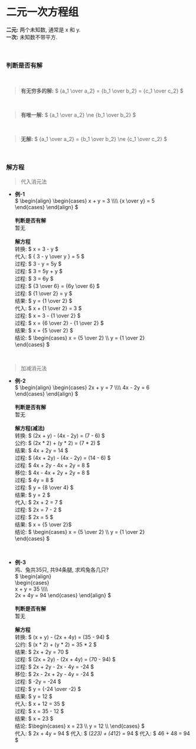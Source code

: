 
# 二元一次方程组  
**二元:** 两个未知数, 通常是 x 和 y.  
**一次:** 未知数不带平方.  


&nbsp;  
### 判断是否有解
&nbsp;  
> **有无穷多的解:** $ {a_1 \over a_2} = {b_1 \over b_2} = {c_1 \over c_2} $

&nbsp;  
> **有唯一解:** $ {a_1 \over a_2} \ne {b_1 \over b_2}  $  

&nbsp;  
> **无解:** $ {a_1 \over a_2} = {b_1 \over b_2} \ne {c_1 \over c_2} $  



&nbsp;  
### 解方程  

> 代入消元法  

- **例-1**  
  $
  \begin{align}
      \begin{cases}
           x   +   y  = 3 \\\\\\\\
          {x \over y} = 5  
      \end{cases}
  \end{align}
  $  
  &nbsp;  
  **判断是否有解**  
  暂无  
  &nbsp;  
  **解方程**  
  转换: $ x = 3 - y $     
  代入: $ { 3 - y \over y } = 5 $  
  过程: $ 3 - y = 5y $  
  过程: $ 3 = 5y + y $  
  过程: $ 3 = 6y $  
  过程: $ {3 \over 6} = {6y \over 6} $  
  过程: $ {1 \over 2} = y $  
  结果: $ y = {1 \over 2} $  
  代入: $ x + {1 \over 2} = 3 $  
  过程: $ x = 3 - {1 \over 2} $  
  过程: $ x = {6 \over 2} - {1 \over 2} $  
  结果: $ x = {5 \over 2} $  
  结论: $ \begin{cases}
              x = {5 \over 2} \\\\
              y = {1 \over 2}  
          \end{cases}
        $

&nbsp;  
> 加减消元法  

- **例-2**  
  $
  \begin{align}
      \begin{cases}
           2x +  y  = 7 \\\\\\\\
           4x - 2y  = 6  
      \end{cases}
  \end{align}
  $  
  &nbsp;  
  **判断是否有解**  
  暂无  
  &nbsp;  
  **解方程(减法)**  
  转换: $ (2x + y) - (4x - 2y) = (7 - 6) $  
  公约: $ (2x * 2) + (y * 2) = (7 * 2) $  
  结果: $ 4x + 2y = 14 $  
  过程: $ (4x + 2y) - (4x - 2y) = (14 - 6) $  
  过程: $ 4x + 2y - 4x + 2y = 8 $  
  移位: $ 4x - 4x + 2y + 2y = 8 $  
  过程: $ 4y = 8 $  
  过程: $ y = {8 \over 4} $  
  结果: $ y = 2 $  
  代入: $ 2x + 2 = 7 $  
  过程: $ 2x = 7 - 2 $  
  过程: $ 2x = 5 $  
  结果: $ x = {5 \over 2}$  
  结论: $ \begin{cases}
              x = {5 \over 2} \\\\
              y = {1 \over 2}  
          \end{cases}
        $

&nbsp;  
- **例-3**  
  鸡、兔共35只, 共94条腿, 求鸡兔各几只?  
  $
  \begin{align}  
      \begin{cases}  
          x + y = 35 \\\\\\\\  
          2x + 4y = 94
      \end{cases}
  \end{align}
  $  
  &nbsp;  
  **判断是否有解**  
  暂无  
  &nbsp;  
  **解方程**  
  转换: $ (x + y) - (2x + 4y) = (35 - 94) $  
  公约: $ (x * 2) + (y * 2) = 35 * 2 $  
  结果: $ 2x + 2y = 70 $  
  过程: $ (2x + 2y) - (2x + 4y) = (70 - 94) $  
  过程: $ 2x + 2y - 2x - 4y = -24 $  
  移位: $ 2x - 2x + 2y - 4y = -24 $  
  过程: $ -2y = -24 $  
  过程: $ y = {-24 \over -2} $  
  结果: $ y = 12 $  
  代入: $ x + 12 = 35 $  
  过程: $ x = 35 - 12 $  
  结果: $ x = 23 $  
  结论: $\begin{cases}
              x = 23 \\\\
              y = 12 \\\\
         \end{cases}
        $  
  代入: $ 2x + 4y = 94 $
  代入: $ (2*23) + (4*12) = 94 $
  代入: $ 46 + 48 = 94 $  

  